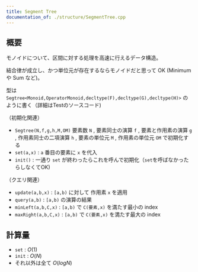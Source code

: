 ```yaml
---
title: Segment Tree
documentation_of: ./structure/SegmentTree.cpp
---
```


## 概要

モノイドについて、区間に対する処理を高速に行えるデータ構造。

結合律が成立し、かつ単位元が存在するならモノイドだと思って OK (Minimum や Sum など)。

型は ```Segtree<Monoid,OperatorMonoid,decltype(F),decltype(G),decltype(H)>``` のように書く（詳細はTestのソースコード)

（初期化関連）

- ```Segtree(N,f,g,h,M,OM)``` 要素数 ```N``` , 要素同士の演算 ```f``` , 要素と作用素の演算 ```g``` , 作用素同士の二項演算 ```h``` , 要素の単位元 ```M``` , 作用素の単位元 ```OM``` で初期化する
- ```set(a,x)``` : ```a``` 番目の要素に ```x``` を代入
- ```init()``` : 一通り ```set``` が終わったらこれを呼んで初期化（```set```を呼ばなかったらしなくてOK)

（クエリ関連）

- ```update(a,b,x)``` : ```[a,b)``` に対して 作用素 ```x``` を適用
- ```query(a,b)``` : ```[a,b)``` の演算の結果
- ```minLeft(a,b,C,x)``` : ```[a,b)``` で ```C(要素,x)``` を満たす最小の index
- ```maxRight(a,b,C,x)``` : ```[a,b)``` で ```C(要素,x)``` を満たす最大の index

## 計算量

- ```set``` : $O(1)$
- ```init``` : $O(N)$
- それ以外は全て $O(log N)$